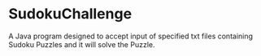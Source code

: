 # SudokuChallenge
A Java program designed to accept input of specified txt files containing Sudoku Puzzles and it will solve the Puzzle.
